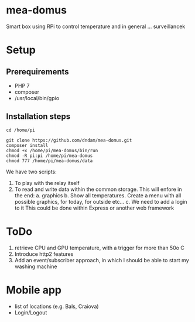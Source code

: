 # mea-domus
Smart box using RPi to control temperature and in general ... surveillancek
# Setup
## Prerequirements
- PHP  7
- composer
- /usr/local/bin/gpio
 
## Installation steps

```
cd /home/pi
```
```
git clone https://github.com/dndam/mea-domus.git
composer install
chmod +x /home/pi/mea-domus/bin/run
chmod -R pi:pi /home/pi/mea-domus
chmod 777 /home/pi/mea-domus/data
```

We have two scripts:
1. To play with the relay itself
2. To read and write data within the common storage. This will enfore in the end:
    a. graphics
    b. Show all temperatures. Create a menu with all possible graphics, for today, for outside etc...
    c. We need to add a login to it
    This could be done within Express or another web framework
    
# ToDo
1. retrieve CPU and GPU temperature, with a trigger for more than 50o C
2. Introduce http2 features
3. Add an event/subscriber approach, in which I should be able to start my washing machine

# Mobile app
- list of locations (e.g. Bals, Craiova)
- Login/Logout
